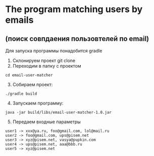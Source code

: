 # The program matching users by emails 
## (поиск совпдаения пользовтелей по email)

Для запуска программы понадобится gradle

1. Склонируем проект git clone
2. Переходим в папку с проектом
```
cd email-user-matcher
```
3. Собираем проект:
```
./gradle build
```
4. Запускаем программу:
```
java -jar build/libs/email-user-matcher-1.0.jar
```
5. Передаем входные параметры
```
user1 -> xxx@ya.ru, foo@gmail.com, lol@mail.ru
user2 -> foo@gmail.com, ups@pisem.net
user3 -> xyz@pisem.net, vasya@pupkin.com
user4 -> ups@pisem.net, aaa@bbb.ru
user5 -> xyz@pisem.net
```